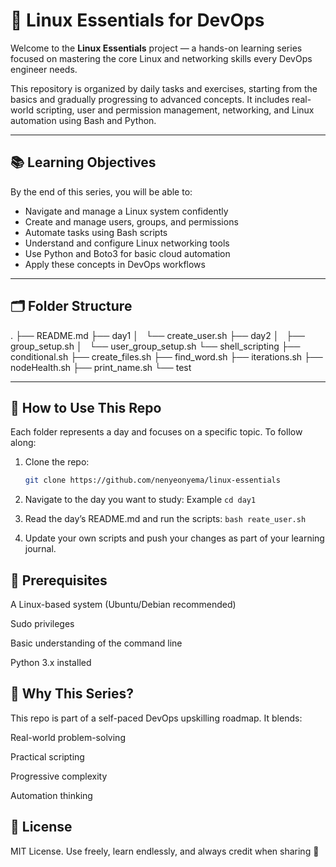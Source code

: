 # 🐧 Linux Essentials for DevOps

Welcome to the **Linux Essentials** project — a hands-on learning series focused on mastering the core Linux and networking skills every DevOps engineer needs.

This repository is organized by daily tasks and exercises, starting from the basics and gradually progressing to advanced concepts. It includes real-world scripting, user and permission management, networking, and Linux automation using Bash and Python.

---

## 📚 Learning Objectives

By the end of this series, you will be able to:

- Navigate and manage a Linux system confidently
- Create and manage users, groups, and permissions
- Automate tasks using Bash scripts
- Understand and configure Linux networking tools
- Use Python and Boto3 for basic cloud automation
- Apply these concepts in DevOps workflows

---

## 🗂 Folder Structure

.
├── README.md
├── day1
│   └── create_user.sh
├── day2
│   ├── group_setup.sh
│   └── user_group_setup.sh
└── shell_scripting
    ├── conditional.sh
    ├── create_files.sh
    ├── find_word.sh
    ├── iterations.sh
    ├── nodeHealth.sh
    ├── print_name.sh
    └── test


---

## 🚀 How to Use This Repo

Each folder represents a day and focuses on a specific topic. To follow along:

1. Clone the repo:
   ```bash
   git clone https://github.com/nenyeonyema/linux-essentials
   ```
2. Navigate to the day you want to study:
 Example `cd day1`

3. Read the day’s README.md and run the scripts:
`bash reate_user.sh`

4. Update your own scripts and push your changes as part of your learning journal.


##  📌 Prerequisites
A Linux-based system (Ubuntu/Debian recommended)

Sudo privileges

Basic understanding of the command line

Python 3.x installed

## 🧠 Why This Series?
This repo is part of a self-paced DevOps upskilling roadmap. It blends:

Real-world problem-solving

Practical scripting

Progressive complexity

Automation thinking

## 📜 License
MIT License. Use freely, learn endlessly, and always credit when sharing 🙌